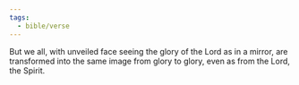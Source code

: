 ```yaml
---
tags:
  - bible/verse
---
```

But we all, with unveiled face seeing the glory of the Lord as in a mirror, are transformed into the same image from glory to glory, even as from the Lord, the Spirit.